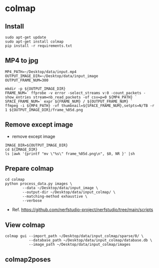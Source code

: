 # colmap

## Install

```shell
sudo apt-get update
sudo apt-get install colmap
pip install -r requirements.txt
```

## MP4 to jpg

```shell
MP4_PATH=~/Desktop/data/input.mp4
OUTPUT_IMAGE_DIR=~/Desktop/data/input_image
OUTPUT_FRAME_NUM=300

mkdir -p ${OUTPUT_IMAGE_DIR}
FRAME_NUM=` ffprobe -v error -select_streams v:0 -count_packets -show_entries stream=nb_read_packets -of csv=p=0 ${MP4_PATH} `
SPACE_FRAME_NUM=` expr ${FRAME_NUM} / ${OUTPUT_FRAME_NUM} `
ffmpeg -i ${MP4_PATH} -vf thumbnail=${SPACE_FRAME_NUM},setpts=N/TB -r 1 ${OUTPUT_IMAGE_DIR}/frame_%05d.png
```

## Remove except image

- remove except image

```shell
IMAGE_DIR=${OUTPUT_IMAGE_DIR}
cd ${IMAGE_DIR}
ls |awk '{printf "mv \"%s\" frame_%05d.png\n", $0, NR }' |sh
```

## Prepare colmap

```shell
cd colmap
python process_data.py images \
        --data ~/Desktop/data/input_image \
        --output-dir ~/Desktop/data/input_colmap/ \
        --matching-method exhaustive \
        --verbose
```

- Ref. https://github.com/nerfstudio-project/nerfstudio/tree/main/scripts

## View colmap

```shell
colmap gui --import_path ~/Desktop/data/input_colmap/sparse/0/ \
           --database_path ~/Desktop/data/input_colmap/database.db \
           --image_path ~/Desktop/data/input_colmap/images
```

## colmap2poses

```shell

```